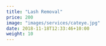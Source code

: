 ```yaml
---
title: "Lash Removal"
price: 200
image: "images/services/cateye.jpg"
date: 2018-11-18T12:33:46+10:00
weight: 10
---
```


